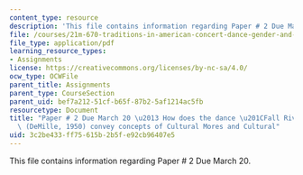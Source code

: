 ```yaml
---
content_type: resource
description: 'This file contains information regarding Paper # 2 Due March 20.'
file: /courses/21m-670-traditions-in-american-concert-dance-gender-and-autobiography-spring-2008/3c2be433ff75615b2b5fe92cb96407e5_MIT21M_670S08_sinhafall.pdf
file_type: application/pdf
learning_resource_types:
- Assignments
license: https://creativecommons.org/licenses/by-nc-sa/4.0/
ocw_type: OCWFile
parent_title: Assignments
parent_type: CourseSection
parent_uid: bef7a212-51cf-b65f-87b2-5af1214ac5fb
resourcetype: Document
title: "Paper # 2 Due March 20 \u2013 How does the dance \u201CFall River Legend\u201D\
  \ (DeMille, 1950) convey concepts of Cultural Mores and Cultural"
uid: 3c2be433-ff75-615b-2b5f-e92cb96407e5
---
```

This file contains information regarding Paper # 2 Due March 20.